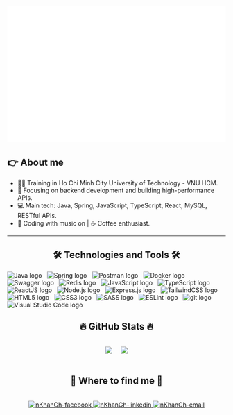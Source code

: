 ﻿
<a href="#" target="_blank">
  <img src="svg/robot_greeting.svg" width="1200" alt="Nguyen Huu Khang" />
</a>

## 👉 About me
- 👨‍🎓 Training in Ho Chi Minh City University of Technology - VNU HCM.
- 🚀 Focusing on backend development and building high-performance APIs.
- 💻 Main tech: Java, Spring, JavaScript, TypeScript, React, MySQL, RESTful APIs.
- 🎵 Coding with music on | ☕ Coffee enthusiast.
---
<h2 align="center">🛠 Technologies and Tools 🛠</h2>
<!-- https://simpleicons.org/ -->
<span><img src="https://img.shields.io/badge/Java-282C34?logo=coffeescript&logoColor=#2F2625" alt="Java logo" title="Java" height="25" /></span>
&nbsp;
<span><img src="https://img.shields.io/badge/Spring-282C34?logo=spring&logoColor=#6DB33F" alt="Spring logo" title="Spring" height="25" /></span>
&nbsp;
<span><img src="https://img.shields.io/badge/Postman-282C34?logo=postman&logoColor=#FF6C37" alt="Postman logo" title="Postman" height="25" /></span>
&nbsp;
<span><img src="https://img.shields.io/badge/Docker-282C34?logo=docker&logoColor=#2496ED" alt="Docker logo" title="Docker" height="25" /></span>
&nbsp;
<span><img src="https://img.shields.io/badge/Swagger-282C34?logo=swagger&logoColor=#85EA2D" alt="Swagger logo" title="Swagger" height="25" /></span>
&nbsp;
<span><img src="https://img.shields.io/badge/Redis-282C34?logo=redis&logoColor=#FF4438" alt="Redis logo" title="Redis" height="25" /></span>
&nbsp;
<span><img src="https://img.shields.io/badge/JavaScript-282C34?logo=javascript&logoColor=F7DF1E" alt="JavaScript logo" title="JavaScript" height="25" /></span>
&nbsp;
<span><img src="https://img.shields.io/badge/TypeScript-282C34?logo=typescript&logoColor=3178C6" alt="TypeScript logo" title="TypeScript" height="25" /></span>
&nbsp;
<span><img src="https://img.shields.io/badge/ReactJS-282C34?logo=react&logoColor=61DAFB" alt="ReactJS logo" title="ReactJS" height="25" /></span>
&nbsp;
<span><img src="https://img.shields.io/badge/Node.js-282C34?logo=node.js&logoColor=00F200" alt="Node.js logo" title="Node.js" height="25" /></span>
&nbsp;
<span><img src="https://img.shields.io/badge/Express-282C34?logo=express&logoColor=FFFFFF" alt="Express.js logo" title="Express.js" height="25" /></span>
&nbsp;
<span><img src="https://img.shields.io/badge/Tailwind%20CSS-282C34?logo=tailwind-css&logoColor=38B2AC" alt="TailwindCSS logo" title="TailwindCSS" height="25" /></span>
&nbsp;
<span><img src="https://img.shields.io/badge/HTML5-282C34?logo=html5&logoColor=E34F26" alt="HTML5 logo" title="HTML5" height="25" /></span>
&nbsp;
<span><img src="https://img.shields.io/badge/CSS3-282C34?logo=css3&logoColor=1572B6" alt="CSS3 logo" title="CSS3" height="25" /></span>
&nbsp;
<span><img src="https://img.shields.io/badge/Sass-282C34?logo=sass&logoColor=CC6699" alt="SASS logo" title="SASS" height="25" /></span>
&nbsp;
<span><img src="https://img.shields.io/badge/ESLint-282C34?logo=eslint&logoColor=4B32C3" alt="ESLint logo" title="ESLint" height="25" /></span>
&nbsp;
<span><img src="https://img.shields.io/badge/git-282C34?logo=git&logoColor=F05032" alt="git logo" title="git" height="25" /></span>
&nbsp;
<span><img src="https://img.shields.io/badge/VS%20Code-282C34?logo=visual-studio-code&logoColor=007ACC" alt="Visual Studio Code logo" title="Visual Studio Code" height="25" /></span>
&nbsp;

<br>
<h2 align="center">🔥 GitHub Stats 🔥</h2>
<!-- https://github.com/anuraghazra/github-readme-stats -->
<br>
<div align="center" style="display:flex; justify-content:center; gap:20px; flex-wrap: wrap;">
  <a href="#" title="nKhanGh">
    <img width="315" src="https://github-readme-stats.vercel.app/api/top-langs/?username=nKhanGh&hide=c%23,powershell,Mathematica,Ruby,Objective-C,Objective-C%2b%2b,Cuda&title_color=61dafb&text_color=ffffff&icon_color=61dafb&bg_color=20232a&langs_count=8&layout=compact&border_color=61dafb&hide_border=true" />
  </a>
  <a href="#" title="nKhanGh">
    <img width="434" src="https://github-readme-stats.vercel.app/api?username=nKhanGh&show_icons=true&theme=react&border_color=61dafb&hide_border=true&rank_icon=github&include_all_commits=true" />
  </a>
</div>


<br>
<h2 align="center">🤖 Where to find me 🤖</h2>
<br>
<!-- https://icons8.com -->
<div align="center">
  <a href="https://www.facebook.com/khang.nguyen.346849/" target="blank">
    <img src="https://img.icons8.com/bubbles/100/000000/facebook-new.png" alt="nKhanGh-facebook" />
  </a>
  <a href="https://www.linkedin.com/in/khang-nguyễn-hữu-1998a5351" target="blank">
    <img src="https://img.icons8.com/bubbles/100/000000/linkedin.png" alt="nKhanGh-linkedin" />
  </a>
  <a href="mailto:khang.nguyenkhanghuu14@hcmut.edu.vn" target="top">
    <img src="https://img.icons8.com/bubbles/100/000000/apple-mail.png" alt="nKhanGh-email" />
  </a>
</div>


